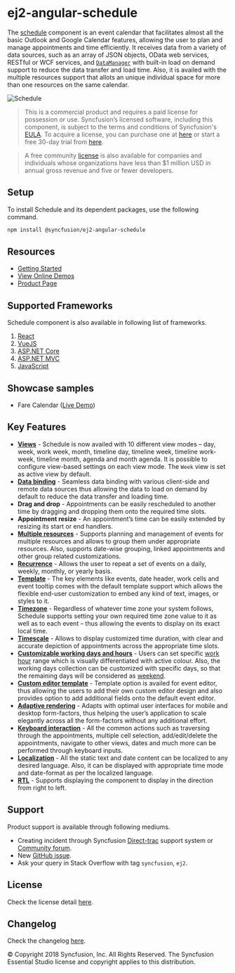 # ej2-angular-schedule

The [schedule](https://github.com/syncfusion/ej2-angular-ui-components) component is an event calendar that facilitates almost all the basic Outlook and Google Calendar features, allowing the user to plan and manage appointments and time efficiently. It receives data from a variety of data sources, such as an array of JSON objects, OData web services, RESTful or WCF services, and [`DataManager`](https://ej2.syncfusion.com/angular/documentation/data/) with built-in load on demand support to reduce the data transfer and load time. Also, it is availed with the multiple resources support that allots an unique individual space for more than one resources on the same calendar.

![Schedule](https://ej2.syncfusion.com/products/images/schedule/readme.png)

> This is a commercial product and requires a paid license for possession or use. Syncfusion’s licensed software, including this component, is subject to the terms and conditions of Syncfusion's [EULA](https://www.syncfusion.com/eula/es/). To acquire a license, you can purchase one at [here](https://www.syncfusion.com/sales/products) or start a free 30-day trial from [here](https://www.syncfusion.com/account/manage-trials/start-trials).

> A free community [license](https://www.syncfusion.com/products/communitylicense) is also available for companies and individuals whose organizations have less than $1 million USD in annual gross revenue and five or fewer developers.

## Setup

To install Schedule and its dependent packages, use the following command.

```sh
npm install @syncfusion/ej2-angular-schedule
```

## Resources

* [Getting Started](https://ej2.syncfusion.com/angular/documentation/schedule/getting-started.html)
* [View Online Demos](https://ej2.syncfusion.com/angular/demos/#/material/schedule/default)
* [Product Page](https://www.syncfusion.com/angular-ui-components/scheduler)

## Supported Frameworks

Schedule component is also available in following list of frameworks.

1. [React](https://github.com/syncfusion/ej2-react-ui-components)
2. [VueJS](https://github.com/syncfusion/ej2-vue-ui-components)
3. [ASP.NET Core](https://www.syncfusion.com/aspnet-core-ui-controls/scheduler)
4. [ASP.NET MVC](https://www.syncfusion.com/aspnet-mvc-ui-controls/scheduler)
5. [JavaScript](https://www.syncfusion.com/javascript-ui-controls/scheduler)

## Showcase samples

* Fare Calendar ([Live Demo](https://ej2.syncfusion.com/angular/demos/#/material/schedule/resources))

## Key Features

* [**Views**](https://ej2.syncfusion.com/angular/demos/#/material/schedule/views) - Schedule is now availed with 10 different view modes – day, week, work week, month, timeline day, timeline week, timeline work-week, timeline month, agenda and month agenda. It is possible to configure view-based settings on each view mode. The `Week` view is set as active view by default.
* [**Data binding**](https://ej2.syncfusion.com/angular/demos/#/material/schedule/remote-data) - Seamless data binding with various client-side and remote data sources thus allowing the data to load on demand by default to reduce the data transfer and loading time.
* **Drag and drop** - Appointments can be easily rescheduled to another time by dragging and dropping them onto the required time slots.
* **Appointment resize** - An appointment’s time can be easily extended by resizing its start or end handlers.
* [**Multiple resources**](https://ej2.syncfusion.com/angular/demos/#/material/schedule/group) - Supports planning and management of events for multiple resources and allows to group them under appropriate resources. Also, supports date-wise grouping, linked appointments and other group related customizations.
* [**Recurrence**](https://ej2.syncfusion.com/angular/demos/#/material/schedule/recurrence-events) - Allows the user to repeat a set of events on a daily, weekly, monthly, or yearly basis.
* [**Template**](https://ej2.syncfusion.com/angular/demos/#/material/schedule/events-template) - The key elements like events, date header, work cells and event tooltip comes with the default template support which allows the flexible end-user customization to embed any kind of text, images, or styles to it.
* [**Timezone**](https://ej2.syncfusion.com/angular/demos/#/material/schedule/timezone-event) -  Regardless of whatever time zone your system follows, Schedule supports setting your own required time zone value to it as well as to each event – thus allowing the events to display on its exact local time.
* [**Timescale**](https://ej2.syncfusion.com/angular/demos/#/material/schedule/timescale) - Allows to display customized time duration, with clear and accurate depiction of appointments across the appropriate time slots.
* [**Customizable working days and hours**](https://ej2.syncfusion.com/angular/demos/#/material/schedule/work-days) - Users can set specific [work hour](https://ej2.syncfusion.com/angular/demos/#/material/schedule/work-hours) range which is visually differentiated with active colour. Also, the working days collection can be customized with specific days, so that the remaining days will be considered as [weekend](https://ej2.syncfusion.com/angular/demos/#/material/schedule/hide-weekend).
* [**Custom editor template**](https://ej2.syncfusion.com/angular/demos/#/material/schedule/editor-template) - Template option is availed for event editor, thus allowing the users to add their own custom editor design and also provides option to add additional fields onto the default event editor.
* [**Adaptive rendering**](https://ej2.syncfusion.com/angular/demos/#/material/schedule/month-agenda) - Adapts with optimal user interfaces for mobile and desktop form-factors, thus helping the user’s application to scale elegantly across all the form-factors without any additional effort.
* [**Keyboard interaction**](https://ej2.syncfusion.com/angular/demos/#/material/schedule/keyboard-interaction) - All the common actions such as traversing through the appointments, multiple cell selection, add/edit/delete the appointments, navigate to other views, dates and much more can be performed through keyboard inputs.
* [**Localization**](https://ej2.syncfusion.com/angular/documentation/schedule/localization.html#localization) - All the static text and date content can be localized to any desired language. Also, it can be displayed with appropriate time mode and date-format as per the localized language.
* [**RTL**](https://ej2.syncfusion.com/angular/documentation/schedule/localization.html#rtl) - Supports displaying the component to display in the direction from right to left.

## Support

Product support is available through following mediums.

* Creating incident through Syncfusion [Direct-trac](https://www.syncfusion.com/support/directtrac/incidents) support system or [Community forum](https://www.syncfusion.com/forums/essential-js2).
* New [GitHub issue](https://github.com/syncfusion/ej2-angular-ui-components/issues/new).
* Ask your query in Stack Overflow with tag `syncfusion`, `ej2`.

## License

Check the license detail [here](https://github.com/syncfusion/ej2-angular-ui-components/blob/master/license).

## Changelog

Check the changelog [here](https://ej2.syncfusion.com/angular/documentation/release-notes).

© Copyright 2018 Syncfusion, Inc. All Rights Reserved. The Syncfusion Essential Studio license and copyright applies to this distribution.